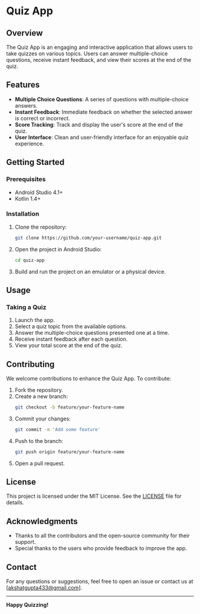 # Quiz App

## Overview
The Quiz App is an engaging and interactive application that allows users to take quizzes on various topics. Users can answer multiple-choice questions, receive instant feedback, and view their scores at the end of the quiz.

## Features
- **Multiple Choice Questions**: A series of questions with multiple-choice answers.
- **Instant Feedback**: Immediate feedback on whether the selected answer is correct or incorrect.
- **Score Tracking**: Track and display the user's score at the end of the quiz.
- **User Interface**: Clean and user-friendly interface for an enjoyable quiz experience.

## Getting Started

### Prerequisites
- Android Studio 4.1+
- Kotlin 1.4+

### Installation

1. Clone the repository:
    ```sh
    git clone https://github.com/your-username/quiz-app.git
    ```
2. Open the project in Android Studio:
    ```sh
    cd quiz-app
    ```
3. Build and run the project on an emulator or a physical device.

## Usage

### Taking a Quiz
1. Launch the app.
2. Select a quiz topic from the available options.
3. Answer the multiple-choice questions presented one at a time.
4. Receive instant feedback after each question.
5. View your total score at the end of the quiz.

## Contributing
We welcome contributions to enhance the Quiz App. To contribute:
1. Fork the repository.
2. Create a new branch:
    ```sh
    git checkout -b feature/your-feature-name
    ```
3. Commit your changes:
    ```sh
    git commit -m 'Add some feature'
    ```
4. Push to the branch:
    ```sh
    git push origin feature/your-feature-name
    ```
5. Open a pull request.

## License
This project is licensed under the MIT License. See the [LICENSE](LICENSE) file for details.

## Acknowledgments
- Thanks to all the contributors and the open-source community for their support.
- Special thanks to the users who provide feedback to improve the app.

## Contact
For any questions or suggestions, feel free to open an issue or contact us at [akshatgupta433@gmail.com].

---

**Happy Quizzing!**
